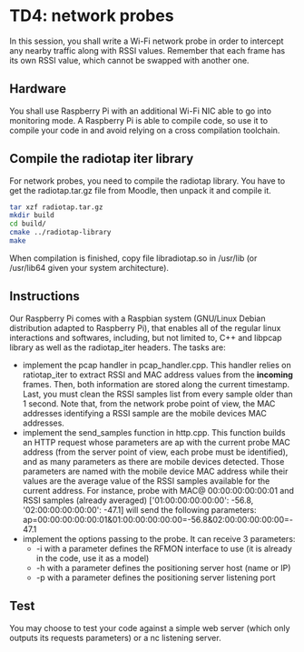 # TD4: network probes

In this session, you shall write a Wi-Fi network probe in order to intercept any nearby traffic along with RSSI values. Remember that each frame has its own RSSI value, which cannot be swapped with another one.

## Hardware

You shall use Raspberry Pi with an additional Wi-Fi NIC able to go into monitoring mode. A Raspberry Pi is able to compile code, so use it to compile your code in and avoid relying on a cross compilation toolchain.

## Compile the radiotap iter library

For network probes, you need to compile the radiotap library. You have to get the radiotap.tar.gz file from Moodle, then unpack it and compile it.

```bash
tar xzf radiotap.tar.gz
mkdir build
cd build/
cmake ../radiotap-library
make
```

When compilation is finished, copy file libradiotap.so in /usr/lib (or /usr/lib64 given your system architecture).

## Instructions

Our Raspberry Pi comes with a Raspbian system (GNU/Linux Debian distribution adapted to Raspberry Pi), that enables all of the regular linux interactions and softwares, including, but not limited to, C++ and libpcap library as well as the radiotap_iter headers.
The tasks are:

- implement the pcap handler in pcap_handler.cpp. This handler relies on ratiotap_iter to extract RSSI and MAC address values from the **incoming** frames. Then, both information are stored along the current timestamp. Last, you must clean the RSSI samples list from every sample older than 1 second. Note that, from the network probe point of view, the MAC addresses identifying a RSSI sample are the mobile devices MAC addresses.
- implement the send_samples function in http.cpp. This function builds an HTTP request whose parameters are ap with the current probe MAC address (from the server point of view, each probe must be identified), and as many parameters as there are mobile devices detected. Those parameters are named with the mobile device MAC address while their values are the average value of the RSSI samples available for the current address. For instance, probe with MAC@ 00:00:00:00:00:01 and RSSI samples (already averaged) ['01:00:00:00:00:00': -56.8, '02:00:00:00:00:00': -47.1] will send the following parameters: ap=00:00:00:00:00:01&01:00:00:00:00:00=-56.8&02:00:00:00:00:00=-47.1
- implement the options passing to the probe. It can receive 3 parameters:
    - -i with a parameter defines the RFMON interface to use (it is already in the code, use it as a model)
    - -h with a parameter defines the positioning server host (name or IP)
    - -p with a parameter defines the positioning server listening port

## Test

You may choose to test your code against a simple web server (which only outputs its requests parameters) or a nc listening server.
